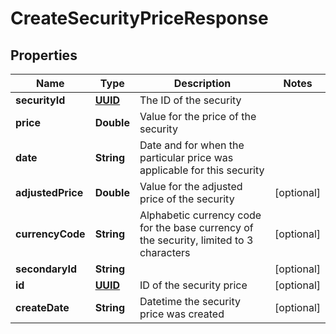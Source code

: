 
# CreateSecurityPriceResponse

## Properties
Name | Type | Description | Notes
------------ | ------------- | ------------- | -------------
**securityId** | [**UUID**](UUID.md) | The ID of the security | 
**price** | **Double** | Value for the price of the security | 
**date** | **String** | Date and for when the particular price was applicable for this security | 
**adjustedPrice** | **Double** | Value for the adjusted price of the security |  [optional]
**currencyCode** | **String** | Alphabetic currency code for the base currency of the security, limited to 3 characters |  [optional]
**secondaryId** | **String** |  |  [optional]
**id** | [**UUID**](UUID.md) | ID of the security price |  [optional]
**createDate** | **String** | Datetime the security price was created |  [optional]




